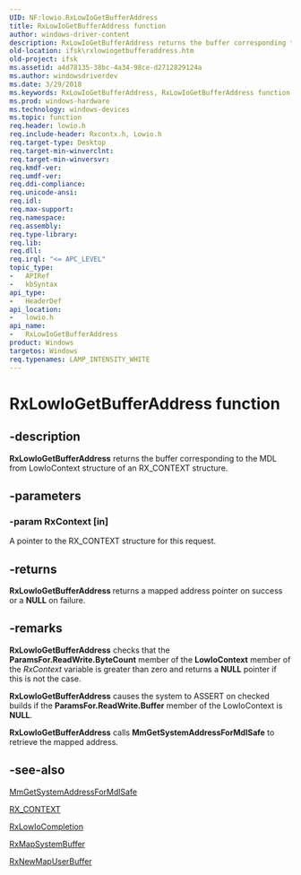 ```yaml
---
UID: NF:lowio.RxLowIoGetBufferAddress
title: RxLowIoGetBufferAddress function
author: windows-driver-content
description: RxLowIoGetBufferAddress returns the buffer corresponding to the MDL from LowIoContext structure of an RX_CONTEXT structure.
old-location: ifsk\rxlowiogetbufferaddress.htm
old-project: ifsk
ms.assetid: a4d78135-38bc-4a34-98ce-d2712829124a
ms.author: windowsdriverdev
ms.date: 3/29/2018
ms.keywords: RxLowIoGetBufferAddress, RxLowIoGetBufferAddress function [Installable File System Drivers], ifsk.rxlowiogetbufferaddress, lowio/RxLowIoGetBufferAddress, rxref_b45afb50-cf03-4450-9e96-3d8f08392eb6.xml
ms.prod: windows-hardware
ms.technology: windows-devices
ms.topic: function
req.header: lowio.h
req.include-header: Rxcontx.h, Lowio.h
req.target-type: Desktop
req.target-min-winverclnt: 
req.target-min-winversvr: 
req.kmdf-ver: 
req.umdf-ver: 
req.ddi-compliance: 
req.unicode-ansi: 
req.idl: 
req.max-support: 
req.namespace: 
req.assembly: 
req.type-library: 
req.lib: 
req.dll: 
req.irql: "<= APC_LEVEL"
topic_type:
-	APIRef
-	kbSyntax
api_type:
-	HeaderDef
api_location:
-	lowio.h
api_name:
-	RxLowIoGetBufferAddress
product: Windows
targetos: Windows
req.typenames: LAMP_INTENSITY_WHITE
---
```


# RxLowIoGetBufferAddress function


## -description


<b>RxLowIoGetBufferAddress</b> returns the buffer corresponding to the MDL from LowIoContext structure of an RX_CONTEXT structure.


## -parameters




### -param RxContext [in]

A pointer to the RX_CONTEXT structure for this request.


## -returns



<b>RxLowIoGetBufferAddress </b>returns a mapped address pointer on success or a <b>NULL</b> on failure. 




## -remarks



<b>RxLowIoGetBufferAddress</b> checks that the <b>ParamsFor.ReadWrite.ByteCount</b> member of the <b>LowIoContext</b> member of the <i>RxContext</i> variable is greater than zero and returns a <b>NULL</b> pointer if this is not the case. 

<b>RxLowIoGetBufferAddress</b> causes the system to ASSERT on checked builds if the <b>ParamsFor.ReadWrite.Buffer</b> member of the LowIoContext is <b>NULL</b>. 

<b>RxLowIoGetBufferAddress</b> calls <b>MmGetSystemAddressForMdlSafe</b> to retrieve the mapped address.




## -see-also




<a href="https://msdn.microsoft.com/library/windows/hardware/ff554559">MmGetSystemAddressForMdlSafe</a>



<a href="https://msdn.microsoft.com/library/windows/hardware/ff554751">RX_CONTEXT</a>



<a href="https://msdn.microsoft.com/library/windows/hardware/ff554525">RxLowIoCompletion</a>



<a href="https://msdn.microsoft.com/library/windows/hardware/ff554549">RxMapSystemBuffer</a>



<a href="https://msdn.microsoft.com/library/windows/hardware/ff554591">RxNewMapUserBuffer</a>
 

 

